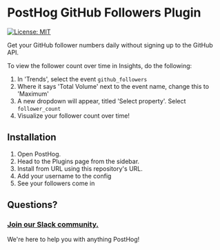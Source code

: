 # PostHog GitHub Followers Plugin

[![License: MIT](https://img.shields.io/badge/License-MIT-red.svg?style=flat-square)](https://opensource.org/licenses/MIT)

Get your GitHub follower numbers daily without signing up to the GitHub API.

To view the follower count over time in Insights, do the following:

1. In 'Trends', select the event `github_followers`
2. Where it says 'Total Volume' next to the event name, change this to 'Maximum'
3. A new dropdown will appear, titled 'Select property'. Select `follower_count`
4. Visualize your follower count over time!


## Installation

1. Open PostHog.
1. Head to the Plugins page from the sidebar.
1. Install from URL using this repository's URL.
2. Add your username to the config
3. See your followers come in

## Questions?

### [Join our Slack community.](https://join.slack.com/t/posthogusers/shared_invite/enQtOTY0MzU5NjAwMDY3LTc2MWQ0OTZlNjhkODk3ZDI3NDVjMDE1YjgxY2I4ZjI4MzJhZmVmNjJkN2NmMGJmMzc2N2U3Yjc3ZjI5NGFlZDQ)

We're here to help you with anything PostHog!
